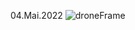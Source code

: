 04.Mai.2022
![droneFrame](https://user-images.githubusercontent.com/69840782/166873734-094da97e-9313-44fb-869d-833d0cf760f5.jpg)
